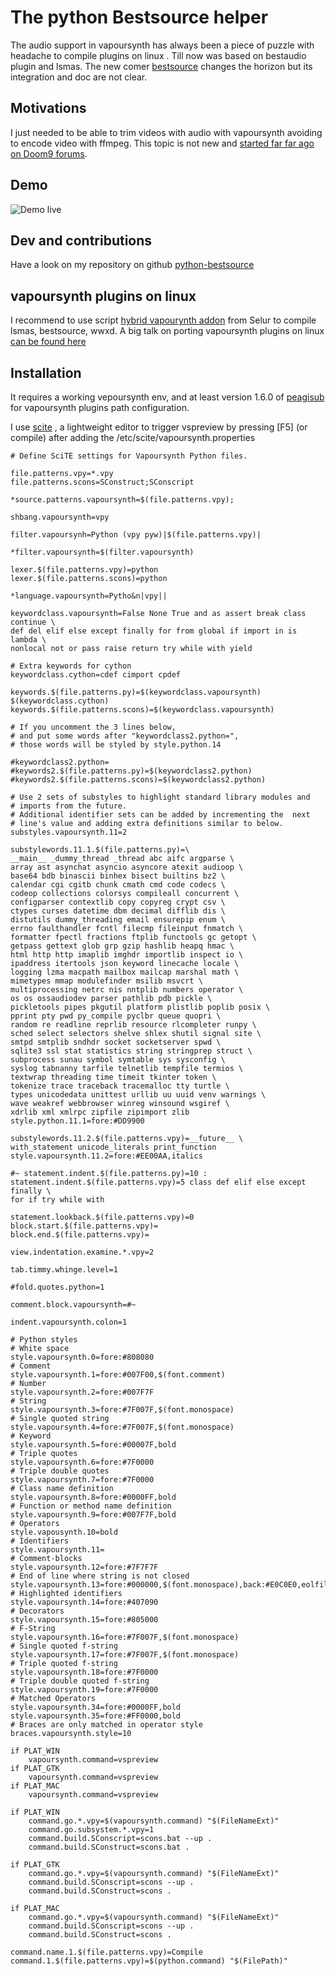 # The python Bestsource helper

The audio support in vapoursynth has always been a piece of puzzle with headache
to compile plugins on linux . Till now was based on bestaudio plugin and lsmas. 
The new comer [bestsource](https://github.com/vapoursynth/bestsource) changes the horizon but its integration and doc are not clear.


## Motivations

I just needed to be able to trim videos with audio with vapoursynth avoiding
to encode video with ffmpeg. This topic is not new and [started far far 
ago on Doom9 forums](https://forum.doom9.org/showthread.php?t=184300).

## Demo


![Demo live](https://sosie-js.github.io/python-bestsource/screenshot.png)


## Dev and contributions

Have a look on my repository on github [python-bestsource](https://github.com/sosie-js/python-bestsource)

## vapoursynth plugins on linux

I recommend to use script [hybrid vapourynth addon](https://github.com/Selur/hybrid-vapoursynth-addon) from Selur to compile lsmas, bestsource, wwxd. A big talk on porting vapoursynth plugins on linux [can be found here](https://github.com/vapoursynth/vapoursynth/issues/1064)

## Installation 

It requires a working vepoursynth env, and at least version 1.6.0 of [peagisub](https://github.com/sosie-js/peagisub-vs) for vapoursynth plugins path configuration.

I use [scite](https://scintilla.org/SciTE.html) , a lightweight editor to trigger vspreview by pressing [F5] (or compile) after adding the /etc/scite/vapoursynth.properties

```
# Define SciTE settings for Vapoursynth Python files.

file.patterns.vpy=*.vpy
file.patterns.scons=SConstruct;SConscript

*source.patterns.vapoursynth=$(file.patterns.vpy);

shbang.vapoursynth=vpy

filter.vapoursynh=Python (vpy pyw)|$(file.patterns.vpy)|

*filter.vapoursynth=$(filter.vapoursynth)

lexer.$(file.patterns.vpy)=python
lexer.$(file.patterns.scons)=python

*language.vapoursynth=Pytho&n|vpy||

keywordclass.vapoursynth=False None True and as assert break class continue \
def del elif else except finally for from global if import in is lambda \
nonlocal not or pass raise return try while with yield

# Extra keywords for cython
keywordclass.cython=cdef cimport cpdef

keywords.$(file.patterns.py)=$(keywordclass.vapoursynth) $(keywordclass.cython)
keywords.$(file.patterns.scons)=$(keywordclass.vapoursynth)

# If you uncomment the 3 lines below,
# and put some words after "keywordclass2.python=",
# those words will be styled by style.python.14

#keywordclass2.python=
#keywords2.$(file.patterns.py)=$(keywordclass2.python)
#keywords2.$(file.patterns.scons)=$(keywordclass2.python)

# Use 2 sets of substyles to highlight standard library modules and
# imports from the future.
# Additional identifier sets can be added by incrementing the  next
# line's value and adding extra definitions similar to below.
substyles.vapoursynth.11=2

substylewords.11.1.$(file.patterns.py)=\
__main__ _dummy_thread _thread abc aifc argparse \
array ast asynchat asyncio asyncore atexit audioop \
base64 bdb binascii binhex bisect builtins bz2 \
calendar cgi cgitb chunk cmath cmd code codecs \
codeop collections colorsys compileall concurrent \
configparser contextlib copy copyreg crypt csv \
ctypes curses datetime dbm decimal difflib dis \
distutils dummy_threading email ensurepip enum \
errno faulthandler fcntl filecmp fileinput fnmatch \
formatter fpectl fractions ftplib functools gc getopt \
getpass gettext glob grp gzip hashlib heapq hmac \
html http http imaplib imghdr importlib inspect io \
ipaddress itertools json keyword linecache locale \
logging lzma macpath mailbox mailcap marshal math \
mimetypes mmap modulefinder msilib msvcrt \
multiprocessing netrc nis nntplib numbers operator \
os os ossaudiodev parser pathlib pdb pickle \
pickletools pipes pkgutil platform plistlib poplib posix \
pprint pty pwd py_compile pyclbr queue quopri \
random re readline reprlib resource rlcompleter runpy \
sched select selectors shelve shlex shutil signal site \
smtpd smtplib sndhdr socket socketserver spwd \
sqlite3 ssl stat statistics string stringprep struct \
subprocess sunau symbol symtable sys sysconfig \
syslog tabnanny tarfile telnetlib tempfile termios \
textwrap threading time timeit tkinter token \
tokenize trace traceback tracemalloc tty turtle \
types unicodedata unittest urllib uu uuid venv warnings \
wave weakref webbrowser winreg winsound wsgiref \
xdrlib xml xmlrpc zipfile zipimport zlib
style.python.11.1=fore:#DD9900

substylewords.11.2.$(file.patterns.vpy)=__future__ \
with_statement unicode_literals print_function
style.vapoursynth.11.2=fore:#EE00AA,italics

#~ statement.indent.$(file.patterns.py)=10 :
statement.indent.$(file.patterns.vpy)=5 class def elif else except finally \
for if try while with

statement.lookback.$(file.patterns.vpy)=0
block.start.$(file.patterns.vpy)=
block.end.$(file.patterns.vpy)=

view.indentation.examine.*.vpy=2

tab.timmy.whinge.level=1

#fold.quotes.python=1

comment.block.vapoursynth=#~

indent.vapoursynth.colon=1

# Python styles
# White space
style.vapoursynth.0=fore:#808080
# Comment
style.vapoursynth.1=fore:#007F00,$(font.comment)
# Number
style.vapoursynth.2=fore:#007F7F
# String
style.vapoursynth.3=fore:#7F007F,$(font.monospace)
# Single quoted string
style.vapoursynth.4=fore:#7F007F,$(font.monospace)
# Keyword
style.vapoursynth.5=fore:#00007F,bold
# Triple quotes
style.vapoursynth.6=fore:#7F0000
# Triple double quotes
style.vapoursynth.7=fore:#7F0000
# Class name definition
style.vapoursynth.8=fore:#0000FF,bold
# Function or method name definition
style.vapoursynth.9=fore:#007F7F,bold
# Operators
style.vapousynth.10=bold
# Identifiers
style.vapoursynth.11=
# Comment-blocks
style.vapoursynth.12=fore:#7F7F7F
# End of line where string is not closed
style.vapoursynth.13=fore:#000000,$(font.monospace),back:#E0C0E0,eolfilled
# Highlighted identifiers
style.vapoursynth.14=fore:#407090
# Decorators
style.vapoursynth.15=fore:#805000
# F-String
style.vapoursynth.16=fore:#7F007F,$(font.monospace)
# Single quoted f-string
style.vapoursynth.17=fore:#7F007F,$(font.monospace)
# Triple quoted f-string
style.vapoursynth.18=fore:#7F0000
# Triple double quoted f-string
style.vapoursynth.19=fore:#7F0000
# Matched Operators
style.vapoursynth.34=fore:#0000FF,bold
style.vapoursynth.35=fore:#FF0000,bold
# Braces are only matched in operator style
braces.vapoursynth.style=10

if PLAT_WIN
	vapoursynth.command=vspreview
if PLAT_GTK
	vapoursynth.command=vspreview
if PLAT_MAC
	vapoursynth.command=vspreview

if PLAT_WIN
	command.go.*.vpy=$(vapoursynth.command) "$(FileNameExt)"
	command.go.subsystem.*.vpy=1
	command.build.SConscript=scons.bat --up .
	command.build.SConstruct=scons.bat .

if PLAT_GTK
	command.go.*.vpy=$(vapoursynth.command) "$(FileNameExt)"
	command.build.SConscript=scons --up .
	command.build.SConstruct=scons .

if PLAT_MAC
	command.go.*.vpy=$(vapoursynth.command) "$(FileNameExt)"
	command.build.SConscript=scons --up .
	command.build.SConstruct=scons .

command.name.1.$(file.patterns.vpy)=Compile
command.1.$(file.patterns.vpy)=$(python.command) "$(FilePath)"
```



